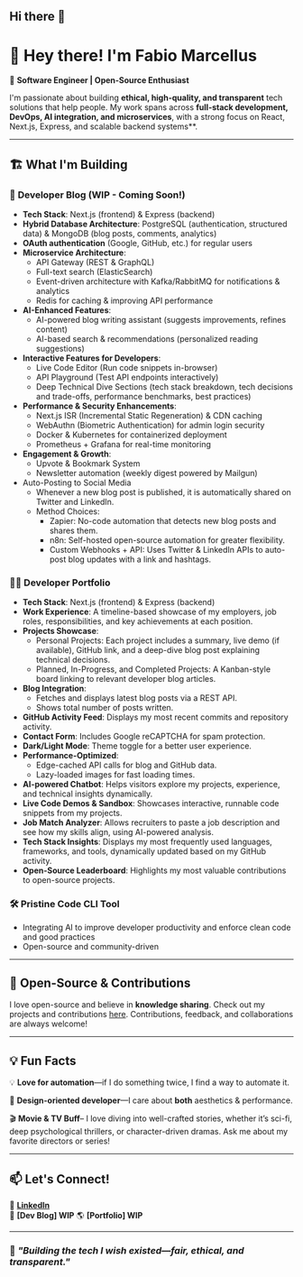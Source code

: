 ## Hi there 👋

# 👋 Hey there! I'm Fabio Marcellus  

🚀 **Software Engineer | Open-Source Enthusiast**  

I'm passionate about building **ethical, high-quality, and transparent** tech solutions that help people. My work spans across **full-stack development, DevOps, AI integration, and microservices**, with a strong focus on React, Next.js, Express, and scalable backend systems**.  

---

## 🏗️ What I'm Building  


### 📝 **Developer Blog** (WIP - Coming Soon!)  
- **Tech Stack**: Next.js (frontend) & Express (backend)
- **Hybrid Database Architecture**: PostgreSQL (authentication, structured data) & MongoDB (blog posts, comments, analytics)
- **OAuth authentication** (Google, GitHub, etc.) for regular users
- **Microservice Architecture**:
  - API Gateway (REST & GraphQL)
  - Full-text search (ElasticSearch)
  - Event-driven architecture with Kafka/RabbitMQ for notifications & analytics
  - Redis for caching & improving API performance
- **AI-Enhanced Features**:
  - AI-powered blog writing assistant (suggests improvements, refines content)
  - AI-based search & recommendations (personalized reading suggestions)
- **Interactive Features for Developers**:
  - Live Code Editor (Run code snippets in-browser)
  - API Playground (Test API endpoints interactively)
  - Deep Technical Dive Sections (tech stack breakdown, tech decisions and trade-offs, performance benchmarks, best practices)
- **Performance & Security Enhancements**:
  - Next.js ISR (Incremental Static Regeneration) & CDN caching
  - WebAuthn (Biometric Authentication) for admin login security
  - Docker & Kubernetes for containerized deployment
  - Prometheus + Grafana for real-time monitoring
- **Engagement & Growth**:
  - Upvote & Bookmark System
  - Newsletter automation (weekly digest powered by Mailgun)
- Auto-Posting to Social Media
  - Whenever a new blog post is published, it is automatically shared on Twitter and LinkedIn.
  - Method Choices:
    - Zapier: No-code automation that detects new blog posts and shares them.
    - n8n: Self-hosted open-source automation for greater flexibility.
    - Custom Webhooks + API: Uses Twitter & LinkedIn APIs to auto-post blog updates with a link and hashtags.

### 👨‍💻 **Developer Portfolio** 
- **Tech Stack**: Next.js (frontend) & Express (backend)
- **Work Experience**: A timeline-based showcase of my employers, job roles, responsibilities, and key achievements at each position.
- **Projects Showcase**:
  - Personal Projects: Each project includes a summary, live demo (if available), GitHub link, and a deep-dive blog post explaining technical decisions.
  - Planned, In-Progress, and Completed Projects: A Kanban-style board linking to relevant developer blog articles.
- **Blog Integration**:
  - Fetches and displays latest blog posts via a REST API.
  - Shows total number of posts written.
- **GitHub Activity Feed**: Displays my most recent commits and repository activity.
- **Contact Form**: Includes Google reCAPTCHA for spam protection.
- **Dark/Light Mode**: Theme toggle for a better user experience.
- **Performance-Optimized**:
  - Edge-cached API calls for blog and GitHub data.
  - Lazy-loaded images for fast loading times.
- **AI-powered Chatbot**: Helps visitors explore my projects, experience, and technical insights dynamically.
- **Live Code Demos & Sandbox**: Showcases interactive, runnable code snippets from my projects.
- **Job Match Analyzer**: Allows recruiters to paste a job description and see how my skills align, using AI-powered analysis.
- **Tech Stack Insights**: Displays my most frequently used languages, frameworks, and tools, dynamically updated based on my GitHub activity.
- **Open-Source Leaderboard**: Highlights my most valuable contributions to open-source projects.


### 🛠️ **Pristine Code CLI Tool**  
- Integrating AI to improve developer productivity and enforce clean code and good practices
- Open-source and community-driven  

---

## 📌 Open-Source & Contributions  
I love open-source and believe in **knowledge sharing**. Check out my projects and contributions [here](https://github.com/fabiomarcellusdev?tab=repositories). Contributions, feedback, and collaborations are always welcome!  

---

## 💡 Fun Facts    
💡 **Love for automation**—if I do something twice, I find a way to automate it.  

🎨 **Design-oriented developer**—I care about **both** aesthetics & performance.  

🎬 **Movie & TV Buff**– I love diving into well-crafted stories, whether it’s sci-fi, deep psychological thrillers, or character-driven dramas. Ask me about my favorite directors or series!

---

## 📫 Let's Connect!  
💼 **[LinkedIn](https://www.linkedin.com/in/fabio-mar/)**  
📝 **[Dev Blog] WIP**
🌎 **[Portfolio] WIP**  


---

### 🚀 *"Building the tech I wish existed—fair, ethical, and transparent."*  

